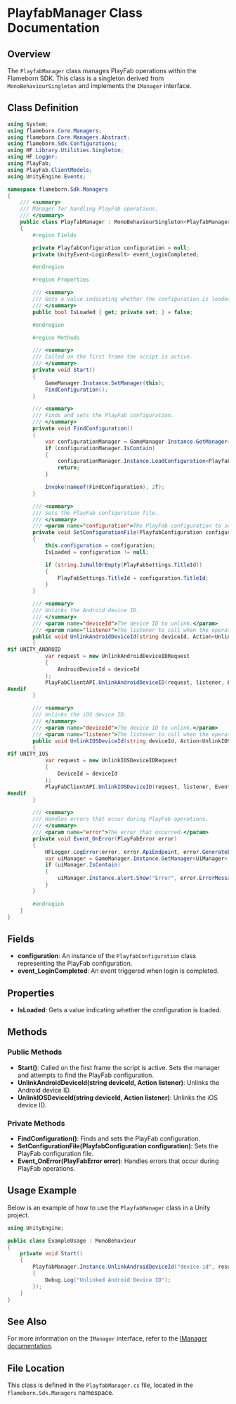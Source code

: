
# PlayfabManager Class Documentation

## Overview
The `PlayfabManager` class manages PlayFab operations within the Flameborn SDK. This class is a singleton derived from `MonoBehaviourSingleton` and implements the `IManager` interface.

## Class Definition

```csharp
using System;
using flameborn.Core.Managers;
using flameborn.Core.Managers.Abstract;
using flameborn.Sdk.Configurations;
using HF.Library.Utilities.Singleton;
using HF.Logger;
using PlayFab;
using PlayFab.ClientModels;
using UnityEngine.Events;

namespace flameborn.Sdk.Managers
{
    /// <summary>
    /// Manager for handling PlayFab operations.
    /// </summary>
    public class PlayfabManager : MonoBehaviourSingleton<PlayfabManager>, IManager
    {
        #region Fields

        private PlayfabConfiguration configuration = null;
        private UnityEvent<LoginResult> event_LoginCompleted;

        #endregion

        #region Properties

        /// <summary>
        /// Gets a value indicating whether the configuration is loaded.
        /// </summary>
        public bool IsLoaded { get; private set; } = false;

        #endregion

        #region Methods

        /// <summary>
        /// Called on the first frame the script is active.
        /// </summary>
        private void Start()
        {
            GameManager.Instance.SetManager(this);
            FindConfiguration();
        }

        /// <summary>
        /// Finds and sets the PlayFab configuration.
        /// </summary>
        private void FindConfiguration()
        {
            var configurationManager = GameManager.Instance.GetManager<ConfigurationManager>();
            if (configurationManager.IsContain)
            {
                configurationManager.Instance.LoadConfiguration<PlayfabConfiguration>(SetConfigurationFile);
                return;
            }

            Invoke(nameof(FindConfiguration), 2f);
        }

        /// <summary>
        /// Sets the PlayFab configuration file.
        /// </summary>
        /// <param name="configuration">The PlayFab configuration to set.</param>
        private void SetConfigurationFile(PlayfabConfiguration configuration)
        {
            this.configuration = configuration;
            IsLoaded = configuration != null;

            if (string.IsNullOrEmpty(PlayFabSettings.TitleId))
            {
                PlayFabSettings.TitleId = configuration.TitleId;
            }
        }

        /// <summary>
        /// Unlinks the Android device ID.
        /// </summary>
        /// <param name="deviceId">The device ID to unlink.</param>
        /// <param name="listener">The listener to call when the operation is complete.</param>
        public void UnlinkAndroidDeviceId(string deviceId, Action<UnlinkAndroidDeviceIDResult> listener)
        {
#if UNITY_ANDROID
            var request = new UnlinkAndroidDeviceIDRequest
            {
                AndroidDeviceId = deviceId
            };
            PlayFabClientAPI.UnlinkAndroidDeviceID(request, listener, Event_OnError);
#endif
        }

        /// <summary>
        /// Unlinks the iOS device ID.
        /// </summary>
        /// <param name="deviceId">The device ID to unlink.</param>
        /// <param name="listener">The listener to call when the operation is complete.</param>
        public void UnlinkIOSDeviceId(string deviceId, Action<UnlinkIOSDeviceIDResult> listener)
        {
#if UNITY_IOS
            var request = new UnlinkIOSDeviceIDRequest
            {
                DeviceId = deviceId
            };
            PlayFabClientAPI.UnlinkIOSDeviceID(request, listener, Event_OnError);
#endif
        }

        /// <summary>
        /// Handles errors that occur during PlayFab operations.
        /// </summary>
        /// <param name="error">The error that occurred.</param>
        private void Event_OnError(PlayFabError error)
        {
            HFLogger.LogError(error, error.ApiEndpoint, error.GenerateErrorReport());
            var uiManager = GameManager.Instance.GetManager<UiManager>();
            if (uiManager.IsContain)
            {
                uiManager.Instance.alert.Show("Error", error.ErrorMessage);
            }
        }

        #endregion
    }
}
```

## Fields
- **configuration**: An instance of the `PlayfabConfiguration` class representing the PlayFab configuration.
- **event_LoginCompleted**: An event triggered when login is completed.

## Properties
- **IsLoaded**: Gets a value indicating whether the configuration is loaded.

## Methods
### Public Methods
- **Start()**: Called on the first frame the script is active. Sets the manager and attempts to find the PlayFab configuration.
- **UnlinkAndroidDeviceId(string deviceId, Action<UnlinkAndroidDeviceIDResult> listener)**: Unlinks the Android device ID.
- **UnlinkIOSDeviceId(string deviceId, Action<UnlinkIOSDeviceIDResult> listener)**: Unlinks the iOS device ID.

### Private Methods
- **FindConfiguration()**: Finds and sets the PlayFab configuration.
- **SetConfigurationFile(PlayfabConfiguration configuration)**: Sets the PlayFab configuration file.
- **Event_OnError(PlayFabError error)**: Handles errors that occur during PlayFab operations.

## Usage Example
Below is an example of how to use the `PlayfabManager` class in a Unity project.

```csharp
using UnityEngine;

public class ExampleUsage : MonoBehaviour
{
    private void Start()
    {
        PlayfabManager.Instance.UnlinkAndroidDeviceId("device-id", result => 
        {
            Debug.Log("Unlinked Android Device ID");
        });
    }
}
```

## See Also
For more information on the `IManager` interface, refer to the [IManager documentation](https://gkhanc.github.io/flameborn-game/IManager).

## File Location
This class is defined in the `PlayfabManager.cs` file, located in the `flameborn.Sdk.Managers` namespace.
